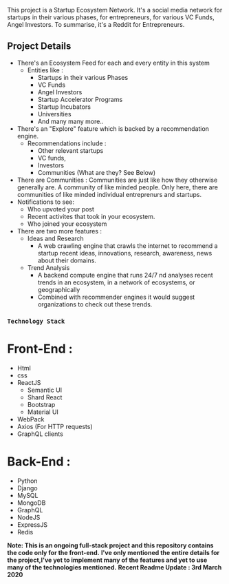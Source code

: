 This project is a Startup Ecosystem Network. 
It's a social media network for startups in their various phases, for entrepreneurs, for various VC Funds, Angel Investors.
To summarise, it's a Reddit for Entrepreneurs.
## Project Details
* There's an Ecosystem Feed for each and every entity in this system
    - Entities like : 
      - Startups in their various Phases
      - VC Funds
      - Angel Investors
      - Startup Accelerator Programs
      - Startup Incubators
      - Universities
      - And many many more..
* There's an "Explore" feature which is backed by a recommendation engine.
    - Recommendations include :
      - Other relevant startups
      - VC funds,
      - Investors
      - Communities (What are they? See Below)
* There are Communities : Communities are just like how they otherwise generally are. A community of like minded people. Only here, there are communities of like minded individual entreprenurs and startups.
* Notifications to see:
    - Who upvoted your post
    - Recent activites that took in your ecosystem.
    - Who joined your ecosystem
* There are two more features :
    - Ideas and Research
      - A web crawling engine that crawls the internet to recommend a startup recent ideas, innovations, research, awareness, news about
        their domains.
    - Trend Analysis 
      - A backend compute engine that runs 24/7 nd analyses recent trends in an ecosystem, in a network of ecosystems, or geographically
      - Combined with recommender engines it would suggest organizations to check out these trends.



### `Technology Stack`
# Front-End :
* Html
* css
* ReactJS
  - Semantic UI
  - Shard React
  - Bootstrap
  - Material UI
* WebPack
* Axios (For HTTP requests)
* GraphQL clients

# Back-End :
* Python 
* Django
* MySQL
* MongoDB
* GraphQL
* NodeJS
* ExpressJS
* Redis

**Note: This is an ongoing full-stack project and this repository contains the code only for the front-end.**
**I've only mentioned the entire details for the project,I've yet to implement many of the features and yet to use many of the technologies mentioned.**
**Recent Readme Update : 3rd March 2020**


